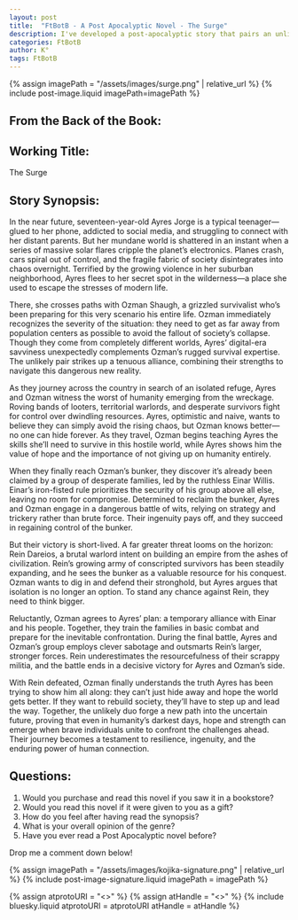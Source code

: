 ```yaml
---
layout: post
title:  "FtBotB - A Post Apocalyptic Novel - The Surge"
description: I've developed a post-apocalyptic story that pairs an unlikely duo - a social media-obsessed teenager and a grizzled survivalist - in the aftermath of catastrophic solar flares. Through Ayres Jorge and Ozman Shaugh's journey, I explore how different generations and mindsets might adapt to survive in a world stripped of technology. As they face various threats, from looters to warlords, their complementary skills and perspectives help them not only survive but eventually lead others in rebuilding society. The narrative challenges the typical "hunker down and defend" approach of survival stories, suggesting that true hope lies in bringing people together rather than hiding from them.
categories: FtBotB
author: K°
tags: FtBotB
---
```

<div>
{% assign imagePath = "/assets/images/surge.png" | relative_url %}
{% include post-image.liquid imagePath=imagePath %}
</div>

## From the Back of the Book:
## Working Title:
The Surge
&nbsp;
## Story Synopsis:
In the near future, seventeen-year-old Ayres Jorge is a typical teenager—glued to her phone, addicted to social media, and struggling to connect with her distant parents. But her mundane world is shattered in an instant when a series of massive solar flares cripple the planet’s electronics. Planes crash, cars spiral out of control, and the fragile fabric of society disintegrates into chaos overnight. Terrified by the growing violence in her suburban neighborhood, Ayres flees to her secret spot in the wilderness—a place she used to escape the stresses of modern life.  

There, she crosses paths with Ozman Shaugh, a grizzled survivalist who’s been preparing for this very scenario his entire life. Ozman immediately recognizes the severity of the situation: they need to get as far away from population centers as possible to avoid the fallout of society’s collapse. Though they come from completely different worlds, Ayres’ digital-era savviness unexpectedly complements Ozman’s rugged survival expertise. The unlikely pair strikes up a tenuous alliance, combining their strengths to navigate this dangerous new reality.  

As they journey across the country in search of an isolated refuge, Ayres and Ozman witness the worst of humanity emerging from the wreckage. Roving bands of looters, territorial warlords, and desperate survivors fight for control over dwindling resources. Ayres, optimistic and naive, wants to believe they can simply avoid the rising chaos, but Ozman knows better—no one can hide forever. As they travel, Ozman begins teaching Ayres the skills she’ll need to survive in this hostile world, while Ayres shows him the value of hope and the importance of not giving up on humanity entirely.  

When they finally reach Ozman’s bunker, they discover it’s already been claimed by a group of desperate families, led by the ruthless Einar Willis. Einar’s iron-fisted rule prioritizes the security of his group above all else, leaving no room for compromise. Determined to reclaim the bunker, Ayres and Ozman engage in a dangerous battle of wits, relying on strategy and trickery rather than brute force. Their ingenuity pays off, and they succeed in regaining control of the bunker.  

But their victory is short-lived. A far greater threat looms on the horizon: Rein Dareios, a brutal warlord intent on building an empire from the ashes of civilization. Rein’s growing army of conscripted survivors has been steadily expanding, and he sees the bunker as a valuable resource for his conquest. Ozman wants to dig in and defend their stronghold, but Ayres argues that isolation is no longer an option. To stand any chance against Rein, they need to think bigger.  

Reluctantly, Ozman agrees to Ayres’ plan: a temporary alliance with Einar and his people. Together, they train the families in basic combat and prepare for the inevitable confrontation. During the final battle, Ayres and Ozman’s group employs clever sabotage and outsmarts Rein’s larger, stronger forces. Rein underestimates the resourcefulness of their scrappy militia, and the battle ends in a decisive victory for Ayres and Ozman’s side.  

With Rein defeated, Ozman finally understands the truth Ayres has been trying to show him all along: they can’t just hide away and hope the world gets better. If they want to rebuild society, they’ll have to step up and lead the way. Together, the unlikely duo forge a new path into the uncertain future, proving that even in humanity’s darkest days, hope and strength can emerge when brave individuals unite to confront the challenges ahead. Their journey becomes a testament to resilience, ingenuity, and the enduring power of human connection.  

## Questions:
1. Would you purchase and read this novel if you saw it in a bookstore?
2. Would you read this novel if it were given to you as a gift?
3. How do you feel after having read the synopsis?
4. What is your overall opinion of the genre?
5. Have you ever read a Post Apocalyptic novel before?

Drop me a comment down below!

<!-- signature -->
{% assign imagePath = "/assets/images/kojika-signature.png" | relative_url %}
{% include post-image-signature.liquid imagePath = imagePath %}

<!-- comments -->
{% assign atprotoURI = "<<atprotoURI>>" %}
{% assign atHandle = "<<atHandle>>" %}
{% include bluesky.liquid atprotoURI = atprotoURI atHandle = atHandle %}